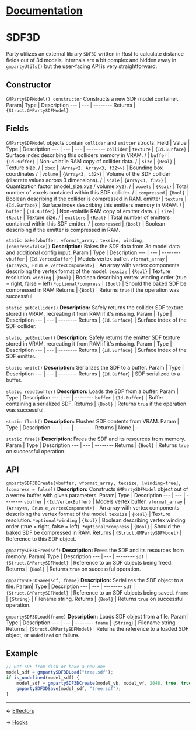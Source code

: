 ﻿# [Documentation](../documentation.md)
# SDF3D
Party utilizes an external library `SDF3D` written in Rust to calculate distance fields out of 3d models. Internals are a bit complex and hidden away in `gmpartyUtils()` but the user-facing API is very straightforward.

## Constructor
`GMPartySDFModel() constructor`
Constructs a new SDF model container.
Param| Type | Description
--- | --- | --------
Returns | `{Struct.GMPartySDFModel}`

## Fields
`GMPartySDFModel` objects contain `collider` and `emitter` structs.
Field | Value | Type | Description
--- | --- | --- | --------
`collider` | `texture` | `{Id.Surface}` | Surface index describing this colliders memory in VRAM.
/ | `buffer` | `{Id.Buffer}` | Non-volatile RAM copy of collider data.
/ | `size` | `{Real}` | Texture size.
/ | `bbox` | `{Array<2, Array<3, f32>>}` | Bounding box coordinates
/ | `volume` | `{Array<3, i32>}` | Volume of the SDF collider (discrete values across 3 dimensions).
/ | `scale` | `{Array<3, f32>}` | Quantization factor (model_size.xyz / volume.xyz).
/ | `voxels` | `{Real}` | Total number of voxels contained within this SDF collider.
/ | `compressed` | `{Bool}` | Boolean describing if the collider is compressed in RAM.
emitter | `texture` | `{Id.Surface}` | Surface index describing this emitters memory in VRAM.
/ | `buffer` | `{Id.Buffer}` | Non-volatile RAM copy of emitter data.
/ | `size` | `{Real}` | Texture size.
/ | `emitters` | `{Real}` | Total number of emitters contained within this SDF emitter.
/ | `compressed` | `{Bool}` | Boolean describing if the emitter is compressed in RAM.

`static bake(vbuffer, vformat_array, texsize, winding, [compress=false])`
**Description:** Bakes the SDF data from 3d model data and additional config input.
Param | Type | Description
--- | --- | --------
`vbuffer` | `{Id.VertexBuffer}` | Models vertex buffer.
`vformat_array` | `{Array<n, Enum.e_vertexComponent>}` | An array with vertex components describing the vertex format of the model.
`texsize` | `{Real}` | Texture resolution.
`winding` | `{Bool}` | Boolean describing vertex winding order (true = right, false = left)
`*optional*compress` | `{Bool}` | Should the baked SDF be compressed in RAM
Returns | `{Bool}` | Returns `true` if the operation was successful.

`static getCollider()`
**Description:** Safely returns the collider SDF texture stored in VRAM, recreating it from RAM if it's missing.
Param | Type | Description
--- | --- | --------
Returns | `{Id.Surface}` | Surface index of the SDF collider.

`static getEmitter()`
**Description:** Safely returns the emitter SDF texture stored in VRAM, recreating it from RAM if it's missing.
Param | Type | Description
--- | --- | --------
Returns | `{Id.Surface}` | Surface index of the SDF emitter.

`static write()`
**Description:** Serializes the SDF to a buffer.
Param | Type | Description
--- | --- | --------
Returns | `{Id.Buffer}` | SDF serialized to a buffer.

`static read(buffer)`
**Description:** Loads the SDF from a buffer.
Param | Type | Description
--- | --- | --------
`buffer` | `{Id.Buffer}` | Buffer containing a serialized SDF.
Returns | `{Bool}` | Returns `true` if the operation was successful.

`static flush()`
**Description:** Flushes SDF contents from VRAM.
Param | Type | Description
--- | --- | --------
Returns | None | -

`static free()`
**Description:** Frees the SDF and its resources from memory.
Param | Type | Description
--- | --- | --------
Returns | `{Bool}` | Returns `true` on successful operation.

## API
`gmpartySDF3DCreate(vbuffer, vformat_array, texsize, [winding=true], [compress = false])`
**Description:** Constructs `GMPartySDFModel` object out of a vertex buffer with given parameters.
Param| Type | Description
--- | --- | --------
`vbuffer` | `{Id.VertexBuffer}` | Models vertex buffer.
`vformat_array` | `{Array<n, Enum.e_vertexComponent>}` | An array with vertex components describing the vertex format of the model.
`texsize` | `{Real}` | Texture resolution.
`*optional*winding` | `{Bool}` | Boolean describing vertex winding order (true = right, false = left).
`*optional*compress` | `{Bool}` | Should the baked SDF be compressed in RAM.
Returns | `{Struct.GMPartySDFModel}` | Reference to this SDF object.

`gmpartySDF3DFree(sdf)`
**Description:** Frees the SDF and its resources from memory.
Param| Type | Description
--- | --- | --------
`sdf` | `{Struct.GMPartySDFModel}` | Reference to an SDF objects being freed.
Returns | `{Bool}` | Returns `true` on successful operation.

`gmpartySDF3DSave(sdf, fname)`
**Description:** Serializes the SDF object to a file.
Param| Type | Description
--- | --- | --------
`sdf` | `{Struct.GMPartySDFModel}` | Reference to an SDF objects being saved.
`fname` | `{String}` | Filename string.
Returns | `{Bool}` | Returns `true` on successful operation.

`gmpartySDF3DLoad(fname)`
**Description:** Loads SDF object from a file.
Param| Type | Description
--- | --- | --------
`fname` | `{String}` | Filename string.
Returns | `{Struct.GMPartySDFModel}` | Returns the reference to a loaded SDF object, or `undefined` on failure.

## Example
```js
// Get SDF from disk or bake a new one
model_sdf = gmpartySDF3DLoad("tree.sdf");
if is_undefined(model_sdf) {
	model_sdf = gmpartySDF3DCreate(model_vb, model_vf, 2048, true, true);
	gmpartySDF3DSave(model_sdf, "tree.sdf");
}
```
---
<- [Effectors](effectors.md)

-> [Hooks](hooks.md)

